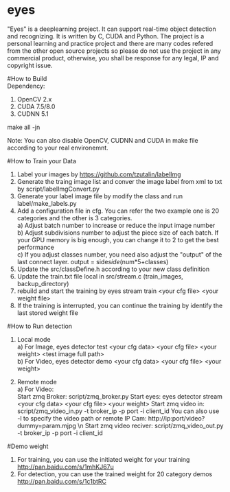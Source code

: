 # eyes   
"Eyes" is a deeplearning project. It can support real-time object detection and recognizing. It is written by C, CUDA and Python. The project is a personal learning and practice project and there are many codes refered from the other open source projects so please do not use the project in any commercial product, otherwise, you shall be response for any legal, IP and copyright issue.   
   
#How to Build   
Dependency:   
1. OpenCV 2.x    
2. CUDA 7.5/8.0   
3. CUDNN 5.1
   
make all -jn       
   
Note: You can also disable OpenCV, CUDNN and CUDA in make file according to your real environemnt.      
   
#How to Train your Data   
1. Label your images by https://github.com/tzutalin/labelImg   
2. Generate the traing image list and conver the image label from xml to txt by script/labelImgConvert.py   
3. Generate your label image file by modify the class and run label/make_labels.py   
4. Add a configuration file in cfg. You can refer the two example one is 20 categories and the other is 3 categories.      
   a) Adjust batch number to increase or reduce the input image number       
   b) Adjust subdivisions number to adjust the piece size of each batch. If your GPU memory is big enough, you can change it to 2 to get the best performance   
   c) If you adjust classes number, you need also adjust the "output" of the last connect layer. output = side*side*(num*5+classes)   
5. Update the src/classDefine.h according to your new class definition      
6. Update the train.txt file local in src/stream.c (train_images, backup_directory)       
7. rebuild and start the training by eyes stream train  \<your cfg file\>  \<your weight file\>       
8. If the training is interrupted, you can continue the training by identify the last stored weight file           
   
#How to Run detection   
1. Local mode      
   a) For Image, eyes detector test  \<your cfg data\> \<your cfg file\>  \<your weight\>  \<test image full path\>   
   b) For Video, eyes detector demo  \<your cfg data\> \<your cfg file\>  \<your weight\>   
   
2. Remote mode   
   a) For Video:     
      Start zmq Broker: script/zmq_broker.py
      Start eyes: eyes detector stream \<your cfg data\> \<your cfg file\>  \<your weight\> 
      Start zmq video in: script/zmq_video_in.py -t broker_ip -p port -i client_id
                          You can also use -l to specify the video path or remote IP Cam: http://ip:port/video?dummy=param.mjpg \n
      Start zmq video reciver: script/zmq_video_out.py -t broker_ip -p port -i client_id
     
#Demo weight    
1. For training, you can use the initiated weight for your training http://pan.baidu.com/s/1mhKJ67u        
2. For detection, you can use the trained weight for 20 category demos http://pan.baidu.com/s/1c1btRC       
